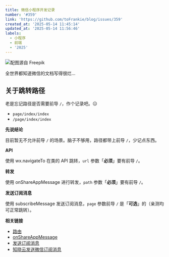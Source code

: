 ```yaml
---
title: 微信小程序开发记录
number: '#359'
link: 'https://github.com/toFrankie/blog/issues/359'
created_at: '2025-05-14 11:45:14'
updated_at: '2025-05-14 11:56:46'
labels:
  - 小程序
  - 前端
  - '2025'
---
```


![配图源自 Freepik](https://cdn.jsdelivr.net/gh/toFrankie/blog@main/images/2025/5/1747194248182.jpg)

全世界都知道微信的文档写得很烂...

## 关于跳转路径

老是忘记路径是否需要前导 `/`，作个记录吧。😑

- `page/index/index`
- `/page/index/index`

**先说结论**

目前暂无不允许前导 `/` 的场景。脑子不够用，路径都带上前导 `/`，少记点东西。

**API**

使用 wx.navigateTo 在类的 API 跳转，`url` 参数「**必须**」要有前导 `/`。

**转发**

使用 onShareAppMessage 进行转发，`path` 参数「**必须**」要有前导 `/`。

**发送订阅消息**

使用 subscribeMessage 发送订阅消息，`page` 参数前导 `/` 是「**可选**」的（亲测均可正常跳转）。

**相关链接**

- [路由](https://developers.weixin.qq.com/miniprogram/dev/api/route/wx.navigateTo.html)
- [onShareAppMessage](https://developers.weixin.qq.com/miniprogram/dev/reference/api/Page.html#onShareAppMessage-Object-object)
- [发送订阅消息](https://developers.weixin.qq.com/miniprogram/dev/OpenApiDoc/mp-message-management/subscribe-message/sendMessage.html)
- [知晓云发送微信订阅消息](https://doc.minapp.com/cloud-function/node-sdk/subscribe-message/wechat/subscribe-message.html)
